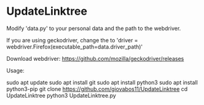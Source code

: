 # UpdateLinktree

Modify 'data.py' to your personal data and the path to the webdriver.

If you are using geckodriver, change the to 'driver = webdriver.Firefox(executable_path=data.driver_path)'

Download webdriver: https://github.com/mozilla/geckodriver/releases

Usage:

sudo apt update
sudo apt install git
sudo apt install python3
sudo apt install python3-pip
git clone https://github.com/giovabos11/UpdateLinktree
cd UpdateLinktree
python3 UpdateLinktree.py
